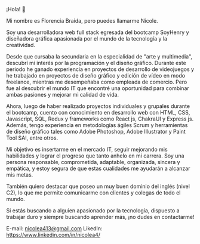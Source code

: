 ¡Hola! 👋

Mi nombre es Florencia Braida, pero puedes llamarme Nicole. 

Soy una desarrolladora web full stack egresada del bootcamp SoyHenry y diseñadora gráfica apasionada por el mundo de la tecnología y la creatividad.

Desde que cursaba la secundaria en la especialidad de "arte y multimedia", descubrí mi interés por la programación y el diseño gráfico. Durante este periodo he ganado experiencia en proyectos de desarrollo de videojuegos y he trabajado en proyectos de diseño gráfico y edición de vídeo en modo freelance, mientras me desempeñaba como empleada de comercio. Pero fue al descubrir el mundo IT que encontré una oportunidad para combinar ambas pasiones y mejorar mi calidad de vida.

Ahora, luego de haber realizado proyectos individuales y grupales durante el bootcamp, cuento con conocimiento en desarrollo web con HTML, CSS, Javascript, SQL, Redux y frameworks como React js, ChakraUI y Express js. Además, tengo experiencia en metodologías ágiles Scrum y herramientas de diseño gráfico tales
como Adobe Photoshop, Adobe Illustrator y Paint Tool SAI, entre otros.

Mi objetivo es insertarme en el mercado IT, seguir mejorando mis habilidades y lograr el progreso que tanto anhelo en mi carrera. Soy una persona responsable, comprometida, adaptable, organizada, sincera y empática, y estoy segura de que estas cualidades me ayudarán a alcanzar mis metas.

También quiero destacar que poseo un muy buen dominio del inglés (nivel C2), lo que me permite comunicarme con clientes y colegas de todo el mundo. 

Si estás buscando a alguien apasionado por la tecnología, dispuesto a trabajar duro y siempre buscando aprender más, ¡no dudes en contactarme!

E-mail: nicolea413@gmail.com
LikedIn: https://www.linkedin.com/in/nicolea4/

